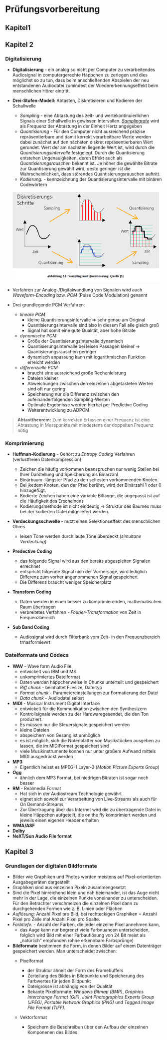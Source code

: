 # Prüfungsvorbereitung

## Kapitel1

## Kapitel 2

### Digitalisierung

- **Digitalisierung** - ein analog so nicht per Computer zu verarbeitendes Audiosignal in computergerechte Häppchen zu zerlegen und dies möglichst so zu tun, dass beim anschließenden Abspielen der neu entstandenen Audiodatei zumindest der Wiedererkennungseffekt beim menschlichen Hörer eintritt.

- **Drei-Stufen-Modell:** Abtasten, Diskretisieren und Kodieren der Schallwelle

  - *Sampling* - eine Abtastung des zeit- und wertekontinuierlichen Signals einer Schallwelle in gewissen Intervallen. *<u>Samplingrate</u>* wird als Frequenz der Abtastung in der Einheit Hertz angegeben
  - *Quantisierung* - Für den Computer nicht ausreichend präzise repräsentierbare und damit korrekt verarbeitbare Werte werden dabei zunächst auf den nächsten diskret repräsentierbaren Wert gerundet. Wert der am nächsten liegende Wert ist, wird durch die *Quantisierungsintervalle* festgelegt. Durch die
    Quantisierung entstehen Ungenauigkeiten, deren Effekt auch als *Quantisierungsrauschen* bekannt ist.
    Je höher die gewählte Bitrate zur Quantisierung gewählt wird, desto geringer ist die Wahrscheinlichkeit,
    dass störendes Quantisierungsrauschen auftritt.
  - *Kodierung.* -  kennzeichnung der Quantisierungsintervalle mit binären Codewörtern

  ![sampling](img/k2.png)

- Verfahren zur Analog-/Digitalwandlung von Signalen wird auch *Waveform-Encoding* bzw. *PCM* (Pulse Code Modulation) genannt

- Drei grundlegende PCM Verfahren:
  - *lineare PCM*
    - kleine Quantisierungsintervalle => sehr genau am Original
    - Quantisierungsintervalle sind also in diesem Fall alle gleich groß
    - Signal hat somit eine gute Qualität, aber hohe Bitrate
  - *dynamische PCM*
    - Größe der Quantisierungsintervalle dynamisch
    - Quantisierungsintervalle bei leisen Passagen kleiner => Quantisierungsrauschen geringer
    - dynamisch anpassung kann mit logarithmischen Funktion erreicht werden
  - *differenzielle PCM* 
    - braucht eine ausreichend große Rechenleistung
    - Dateien kleiner
    - Abweichungen zwischen den einzelnen abgetasteten Werten sind oft nur gering
    - Speicherung nur die Differenz zwischen den aufeinanderfolgenden Sampling-Werten
    - Optimale Ergebnisse werden hierbei per Predictive Coding
    - Weiterentwicklung zu ADPCM


> **Abtasttheorem:** Zum korrekten Erfassen einer Frequenz ist eine Abtastung in Messpunkte mit
> mindestens der doppelten Frequenz nötig

### Komprimierung

- **Huffman-Kodierung** - Gehört zu *Entropy Coding* Verfahren (verlustfreien Datenkompression)

  - Zeichen die  häufig vorkommen beanspruchen nur wenig Stellen bei Ihrer Darstellung und Speicherung als Binärzahl
  - Binärbaum- längster Pfad zu den seltesten vorkommenden Knoten.
  - Bei jkedem Knoten, den der Pfad berührt, wird der Binärzahl 1 oder 0 hinzugefügt.
  - Kodierte Zeichen haben eine variable Bitlänge, die angepasst ist auf die Häufigkeit des Erscheinens
  - Kodierungsmethode ist nicht eindeutig => Struktur des Baumes muss bei der kodierten Datei mitgeliefert werden.
- **Verdeckungsschwelle** -  nutzt einen Selektionseffekt des menschlichen Ohres

  - leisen Töne werden durch laute Töne überdeckt (*simultane Verdeckung*)
- **Predective Coding** 

  - das folgende Signal wird aus den bereits abgespielten Signalen errechnet
  - entspricht folgende Signal nich der Vorhersage, wird lediglich Differenz zum vorher angenommenen Signal gespeichert
  - Die Differenz braucht weniger Speicherplatz
- **Transform Coding**
  - Daten werden in einen besser zu komprimierenden, mathematischen Raum übertragen
  - verbreitetes Verfahren - *Fourier-Transformation* von Zeit in Frequenzbereich
- **Sub Band Coding**
  - Audiosignal wird durch Filterbank vom Zeit- in den Frequenzbereich trnasformiewrt

### Dateiformate und Codecs

+ **WAV** - Wave form Audio File
  + entwickelt von IBM und MS
  + unkomprimiertes Dateiformat
  + Daten werden häppchenweise in Chunks unterteilt und gespeichert
  + *Riff chunk* - beinhaltet Filesize, Dateityp
  + *Format chunk* - Parametereinstellungen zur Formatierung der Datei
  + *Data chunk* - Audiodatei selbst
+ **MIDI** - Musical Instrument Digital Interface
  + entwickelt  für die Kommunikation zwischen den Synthesizern
  + Kontrollsignale werden  zu der Hardwaregesendet, die den Ton produziert.
  + Es müssen nur die Steuersignale gespeichert werden
  + kleine Dateien
  + abspeichern von Gesang ist unmöglich
  + es ist möglich, sich die Notenblätter von Musikstücken ausgeben zu lassen, die im MIDIFormat
    gespeichert sind
  + viele Musikinstrumente können nur unter großem Aufwand mittels MIDI ausgedrückt werden
+ **MP3** 
  + Eigentlich heisst es MPEG-1 Layer-3 (*Motion Picture Experts Group*)
+ **Ogg**
  + ähnlich dem MP3 Format, bei niedrigen Bitraten ist sogar noch besser
+ **RM** - Realmedia Format
  + Hat sich in der Audiostream Technologie gewährt
  + eignet sich sowohl zur Verarbeitung von Live-Streams als auch für On Demand-Streams
  + Zur Übertragung über das Internet wird die zu übertragende Datei in kleine Häppchen aufgeteilt, die on the fly komprimiert werden und jeweils einen eigenen Header erhalten
+ **WMA/ASF**
+ **Dolby**
+ **NeXT/Sun Audio File format**

## Kapitel 3

### Grundlagen der digitalen Bildformate

+ Bilder wie Graphiken und Photos werden meistens auf Pixel-orientierten Ausgabegeräten dargestellt
+ Graphiken sind aus einzelnen Pixeln zusammengesetzt
+ Sind die Pixel hinreichend klein und nah beieinander, ist das Auge nicht mehr in der Lage, die einzelnen Punkte
  voneinander zu unterscheiden. Für den Betrachter verschmelzen die einzelnen Pixel dann zu durchgehenden 
  Formen wie z. B. Linien oder Flächen
+ *Auflösung;* Anzahl Pixel pro Bild, bei rechteckigen Graphiken = Anzahl Pixel pro Zeile mal Anzahl Pixel pro Spalte.
+ *Farbtiefe.* -  Anzahl der Farben, die jeder einzelne Pixel annehmen kann,
  + das Auge kann nur begrenzt viele Farbnuancen unterscheiden, folglich wird Bild mit einer Farbauflösung von 24 Bit meist als „natürlich" empfunden (ohne erkennbare Farbsprünge)
+ **Bildformate** bestimmen die Form, in denen Bilder auf einem Datenträger gespeichert werden. Man unterscheidet zwischen:
  + Pixelformat

    + der Struktur ähnelt der Form des Framebuffers 
    + Zerteilung des Bildes in Bildpunkte und Speicherung des Farbwertes für jeden Bildpunkt
    + Dateigrösse ist abhängig von der Qualität
    + Bekante Pixelformate: *Windows Bitmap (BMP)*, *Graphics Interchange Format (GIF)*, *Joint Photographics Experts Group (JPEG)*, *Portable Network Graphics (PNG)* und *Tagged Image File Format (TIFF)*.

  + Vektorformat

    + Speichern die Beschreibun über den Aufbau der einzelnen Komponenen des Bildes

      ​